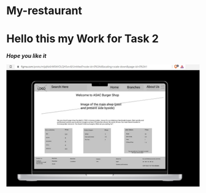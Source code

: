 # My-restaurant 

# Hello this my Work for Task 2 

***Hope you like it***

![IMAGE](image/WIREFRAME.jpg)
